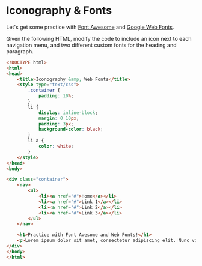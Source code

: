 # Iconography & Fonts

Let's get some practice with [Font Awesome](https://fortawesome.github.io/Font-Awesome/) and [Google Web Fonts](https://www.google.com/fonts).

Given the following HTML, modify the code to include an icon next to each navigation menu, and two different custom fonts for the heading and paragraph.

```html
<!DOCTYPE html>
<html>
<head>
	<title>Iconography &amp; Web Fonts</title>
	<style type="text/css">
		.container {
			padding: 10%;
		}
		li {
			display: inline-block;
			margin: 0 10px;
			padding: 3px;
			background-color: black;
		}
		li a {
			color: white;
		}
	</style>
</head>
<body>

<div class="container">
	<nav>
		<ul>
			<li><a href="#">Home</a></li>
			<li><a href="#">Link 1</a></li>
			<li><a href="#">Link 2</a></li>
			<li><a href="#">Link 3</a></li>
		</ul>
	</nav>

	<h1>Practice with Font Awesome and Web Fonts!</h1>
	<p>Lorem ipsum dolor sit amet, consectetur adipiscing elit. Nunc vitae odio vitae turpis condimentum volutpat eu eget orci. Quisque gravida vitae tortor a condimentum. Vestibulum dolor nunc, consequat vitae velit ut, lacinia ultrices augue. Phasellus faucibus mauris mi, at malesuada sem fermentum sit amet. Pellentesque non dolor id lectus sollicitudin sagittis vel a magna. Phasellus tortor odio, varius at vehicula quis, condimentum in purus. Morbi tristique lorem sit amet orci mollis eleifend. In hac habitasse platea dictumst.</p>
</div>
</body>
</html>
```
